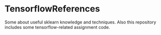 # TensorflowReferences
Some about useful sklearn knowledge and techniques. Also this repository includes some tensorflow-related assignment code.
